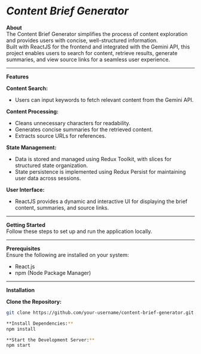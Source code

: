 # ***Content Brief Generator***

**About**  
The Content Brief Generator simplifies the process of content exploration and provides users with concise, well-structured information.  
Built with ReactJS for the frontend and integrated with the Gemini API, this project enables users to search for content, retrieve results, generate summaries, and view source links for a seamless user experience.  

---

**Features**  

**Content Search:**  
- Users can input keywords to fetch relevant content from the Gemini API.  

**Content Processing:**  
- Cleans unnecessary characters for readability.  
- Generates concise summaries for the retrieved content.  
- Extracts source URLs for references.  

**State Management:**  
- Data is stored and managed using Redux Toolkit, with slices for structured state organization.  
- State persistence is implemented using Redux Persist for maintaining user data across sessions.  

**User Interface:**  
- ReactJS provides a dynamic and interactive UI for displaying the brief content, summaries, and source links.  

---

**Getting Started**  
Follow these steps to set up and run the application locally.  

---

**Prerequisites**  
Ensure the following are installed on your system:  
- React.js  
- npm (Node Package Manager)  

---

**Installation**  

**Clone the Repository:**  
```bash
git clone https://github.com/your-username/content-brief-generator.git

**Install Dependencies:**
npm install

**Start the Development Server:**
npm start


